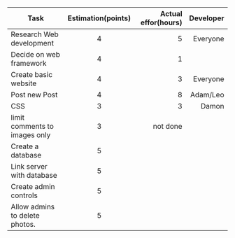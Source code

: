 
|Task           |Estimation(points)  |Actual effor(hours)| Developer|
| ------------- |:-------------:     | -----:            | -----:            |
|Research Web development|4 |5  | Everyone
|Decide on web framework|4|1|
| Create basic website|4|3|Everyone
|Post new Post|4|8| Adam/Leo
|CSS|3|3|Damon
| limit comments to images only|3|not done|
| Create a database |5|
| Link server with database |5|
| Create admin controls|5|
| Allow admins to delete photos.|5|
